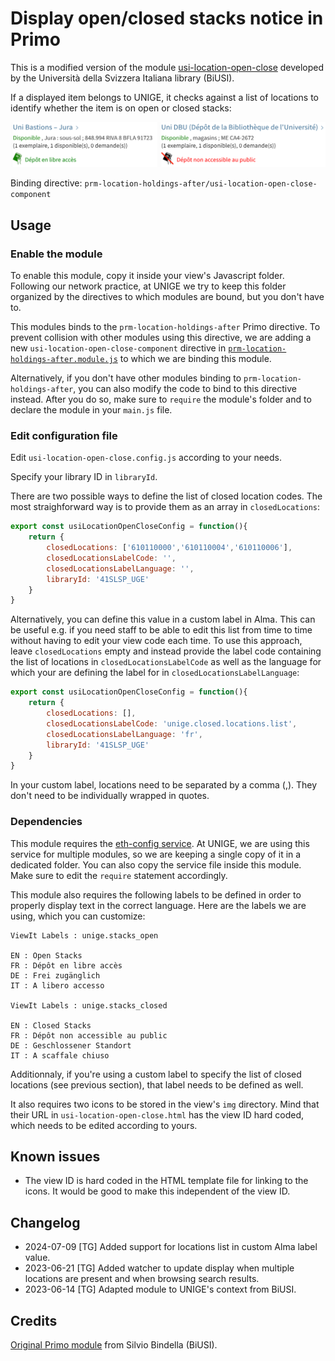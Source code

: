 # Display open/closed stacks notice in Primo

This is a modified version of the module [usi-location-open-close](https://github.com/binde77/41SLSP_USI-BiUSI/tree/master/js/modules/prm-location-holdings-after/usi-location-open-close)
developed by the Università della Svizzera Italiana library (BiUSI).

If a displayed item belongs to UNIGE, it checks against a list of locations to identify whether the item is on open or closed stacks:

![Screenshot of the Primo catalogue showing a different message whether an item is on an open shelf or not.](unige-location-open-close-display.png)

Binding directive: `prm-location-holdings-after/usi-location-open-close-component`

## Usage

### Enable the module

To enable this module, copy it inside your view's Javascript folder. Following our network practice, at UNIGE we try to keep this folder organized
by the directives to which modules are bound, but you don't have to.

This modules binds to the `prm-location-holdings-after` Primo directive. To prevent collision with other modules using this directive, we are adding
a new `usi-location-open-close-component` directive in [`prm-location-holdings-after.module.js`](../prm-location-holdings-after.module.js) to which
we are binding this module.

Alternatively, if you don't have other modules binding to `prm-location-holdings-after`, you can also modify the code to bind to this directive instead.
After you do so, make sure to `require` the module's folder and to declare the module in your `main.js` file.

### Edit configuration file

Edit `usi-location-open-close.config.js` according to your needs.

Specify your library ID in `libraryId`.

There are two possible ways to define the list of closed location codes. The most straighforward way is to provide them as an array in 
`closedLocations`:

```JavaScript
export const usiLocationOpenCloseConfig = function(){
    return {
        closedLocations: ['610110000','610110004','610110006'],
        closedLocationsLabelCode: '',
        closedLocationsLabelLanguage: '',
        libraryId: '41SLSP_UGE'
    }
}
```

Alternatively, you can define this value in a custom label in Alma. This can be useful e.g. if you need staff to be able to edit this list
from time to time without having to edit your view code each time. To use this approach, leave `closedLocations` empty and instead
provide the label code containing the list of locations in `closedLocationsLabelCode` as well as the language for which your are defining
the label for in `closedLocationsLabelLanguage`:

```JavaScript
export const usiLocationOpenCloseConfig = function(){
    return {
        closedLocations: [],
        closedLocationsLabelCode: 'unige.closed.locations.list',
        closedLocationsLabelLanguage: 'fr',
        libraryId: '41SLSP_UGE'
    }
}
```

In your custom label, locations need to be separated by a comma (,). They don't need to be individually wrapped in quotes.

### Dependencies

This module requires the [eth-config service](../../services/eth-config.service.js). At UNIGE, we are using this service for multiple modules, 
so we are keeping a single copy of it in a dedicated  folder. You can also copy the service file inside this module. Make sure to edit the 
`require` statement accordingly.

This module also requires the following labels to be defined in order to properly display text in the correct language. Here are the labels
we are using, which you can customize:

```
ViewIt Labels : unige.stacks_open

EN : Open Stacks
FR : Dépôt en libre accès
DE : Frei zugänglich
IT : A libero accesso

ViewIt Labels : unige.stacks_closed

EN : Closed Stacks
FR : Dépôt non accessible au public
DE : Geschlossener Standort
IT : A scaffale chiuso
```

Additionnaly, if you're using a custom label to specify the list of closed locations (see previous section), that label needs to 
be defined as well.

It also requires two icons to be stored in the view's `img` directory. Mind that their URL in `usi-location-open-close.html` has the view ID
hard coded, which needs to be edited according to yours.

## Known issues

* The view ID is hard coded in the HTML template file for linking to the icons. It would be good to make this independent of the view ID.

## Changelog

* 2024-07-09 [TG] Added support for locations list in custom Alma label value.
* 2023-06-21 [TG] Added watcher to update display when multiple locations are present and when browsing search results.
* 2023-06-14 [TG] Adapted module to UNIGE's context from BiUSI.

## Credits

[Original Primo module](https://github.com/binde77/41SLSP_USI-BiUSI/tree/master/js/modules/prm-location-holdings-after/usi-location-open-close) from Silvio Bindella (BiUSI). 